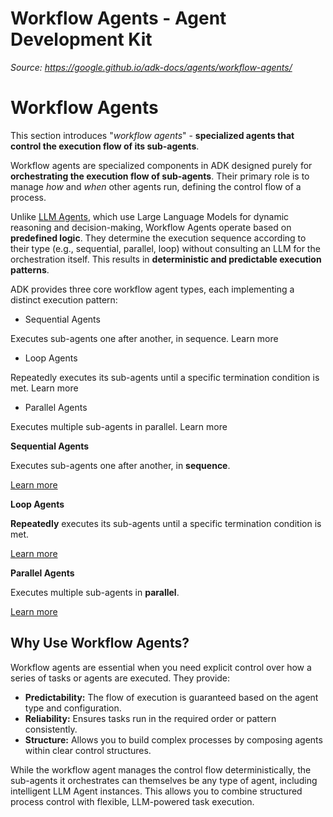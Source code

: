 # Workflow Agents - Agent Development Kit

*Source: https://google.github.io/adk-docs/agents/workflow-agents/*

# Workflow Agents

This section introduces "*workflow agents*" - **specialized agents that control the execution flow of its sub-agents**.

Workflow agents are specialized components in ADK designed purely for **orchestrating the execution flow of sub-agents**. Their primary role is to manage *how* and *when* other agents run, defining the control flow of a process.

Unlike [LLM Agents](../llm-agents/), which use Large Language Models for dynamic reasoning and decision-making, Workflow Agents operate based on **predefined logic**. They determine the execution sequence according to their type (e.g., sequential, parallel, loop) without consulting an LLM for the orchestration itself. This results in **deterministic and predictable execution patterns**.

ADK provides three core workflow agent types, each implementing a distinct execution pattern:

- Sequential Agents

Executes sub-agents one after another, in sequence.
 Learn more
- Loop Agents

Repeatedly executes its sub-agents until a specific termination condition is met.
 Learn more
- Parallel Agents

Executes multiple sub-agents in parallel.
 Learn more

**Sequential Agents**

Executes sub-agents one after another, in **sequence**.

[ Learn more](sequential-agents/)

**Loop Agents**

**Repeatedly** executes its sub-agents until a specific termination condition is met.

[ Learn more](loop-agents/)

**Parallel Agents**

Executes multiple sub-agents in **parallel**.

[ Learn more](parallel-agents/)

## Why Use Workflow Agents?

Workflow agents are essential when you need explicit control over how a series of tasks or agents are executed. They provide:

- **Predictability:** The flow of execution is guaranteed based on the agent type and configuration.
- **Reliability:** Ensures tasks run in the required order or pattern consistently.
- **Structure:** Allows you to build complex processes by composing agents within clear control structures.

While the workflow agent manages the control flow deterministically, the sub-agents it orchestrates can themselves be any type of agent, including intelligent LLM Agent instances. This allows you to combine structured process control with flexible, LLM-powered task execution.